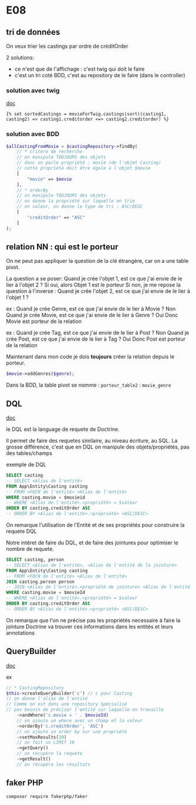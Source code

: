 # E08

## tri de données

On veux trier les castings par ordre de créditOrder

2 solutions:

* ce n'est que de l'affichage : c'est twig qui doit le faire
* c'est un tri coté BDD, c'est au repository de le faire (dans le controller)

### solution avec twig

[doc](https://twig.symfony.com/doc/3.x/filters/sort.html)

```twig
{% set sortedCastings = movieForTwig.castings|sort((casting1, casting2) => casting1.creditorder <=> casting2.creditorder) %}
```

### solution avec BDD

```php
$allCastingFromMovie = $castingRepository->findBy(
    // * critere de recherche
    // on manipule TOUJOURS des objets
    // donc on parle propriété : movie (de l'objet Casting)
    // cette propriété doit être égale à l'objet $movie
    [
        "movie" => $movie
    ],
    // * orderBy
    // on manipule TOUJOURS des objets
    // on donne la propriété sur laquelle on trie
    // en valeur, on donne le type de tri : ASC/DESC
    [
        "creditOrder" => "ASC"
    ]
);
```

## relation NN : qui est le porteur

On ne peut pas appliquer la question de la clé étrangère, car on a une table pivot.

La question a se poser:
Quand je crée l'objet 1, est ce que j'ai envie de le lier à l'objet 2 ?
Si oui, alors Objet 1 est le porteur
Si non, je me repose la question à l'inverse :
Quand je crée l'objet 2, est ce que j'ai envie de le lier à l'objet 1 ?

ex :
Quand je crée Genre, est ce que j'ai envie de le lier à Movie ?
Non
Quand je crée Movie, est ce que j'ai envie de le lier à Genre ?
Oui
Donc Movie est porteur de la relation

ex :
Quand je crée Tag, est ce que j'ai envie de le lier à Post ?
Non
Quand je crée Post, est ce que j'ai envie de le lier à Tag ?
Oui
Donc Post est porteur de la relation

Maintenant dans mon code je dois **toujours** créer la relation depuis le porteur.

```php
$movie->addGenres($genre);
```

Dans la BDD, la table pivot se nomme : `porteur_table2` : `movie_genre`

## DQL

[doc](https://www.doctrine-project.org/projects/doctrine-orm/en/2.14/reference/dql-doctrine-query-language.html#select-queries)

le DQL est la language de requete de Doctrine.

Il permet de faire des requetes similaire, au niveau écriture, au SQL.
La grosse différence, c'est que en DQL on manipule des objets/propriétés, pas des tables/champs

exemple de DQL

```SQL
SELECT casting 
-- SELECT <Alias de l'entité>
FROM App\Entity\Casting casting 
-- FROM <FQCN de l'entité> <Alias de l'entité>
WHERE casting.movie = $movieid
-- WHERE <Alias de l'entité>.<propriété> = $valeur
ORDER BY casting.creditOrder ASC
-- ORDER BY <Alias de l'entité>.<propriété> <ASC/DESC>
```

On remarque l'utilisation de l'Entité et de ses propriétés pour construire la requete DQL

Notre intêret de faire du DQL, et de faire des jointures pour optimiser le nombre de requete.

```sql
SELECT casting, person
-- SELECT <Alias de l'entité>, <Alias de l'entité de la jointure>
FROM App\Entity\Casting casting 
-- FROM <FQCN de l'entité> <Alias de l'entité>
JOIN casting.person person
-- JOIN <Alias de l'entité>.<propriété de jointure> <Alias de l'entité de la jointure>
WHERE casting.movie = $movieId 
-- WHERE <Alias de l'entité>.<propriété> = $valeur
ORDER BY casting.creditOrder ASC
-- ORDER BY <Alias de l'entité>.<propriété> <ASC/DESC>
```

On remarque que l'on ne précise pas les propriétés necessaire à faire la jointure
Doctrine va trouver ces informations dans les entités et leurs annotations

## QueryBuilder

[doc](https://www.doctrine-project.org/projects/doctrine-orm/en/2.14/reference/query-builder.html#the-querybuilder)

ex

```php
// * CastingRepository
$this->createQueryBuilder('c') // c pour Casting
// on donne l'alias de l'entité
// Comme on est dans une repository Spécialisé
// pas besoin de préciser l'entité sur laquelle on travaille
    ->andWhere('c.movie = ' . $movieId)
    // on ajoute un where avec un champ et la valeur
    ->orderBy('c.creditOrder', 'ASC')
    // on ajoute un order by sur une propriété
    ->setMaxResults(10)
    // on fait un LIMIT 10
    ->getQuery()
    // on récupère la requete
    ->getResult()
    // on récupère les résultats
```

## faker PHP

```bash
composer require fakerphp/faker
```
